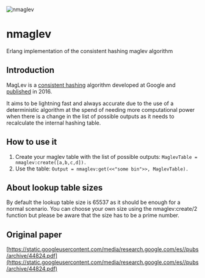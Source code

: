 ![nmaglev](https://github.com/nomasystems/nmaglev/workflows/nmaglev/badge.svg?branch=master)

# nmaglev

Erlang implementation of the consistent hashing maglev algorithm

## Introduction

MagLev is a [consistent hashing](https://en.wikipedia.org/wiki/Consistent_hashing) algorithm developed at Google and 
[published](https://static.googleusercontent.com/media/research.google.com/es//pubs/archive/44824.pdf) in 2016.

It aims to be lightning fast and always accurate due to the use of a deterministic algorithm at the spend 
of needing more computational power when there is a change in the list of possible outputs as it needs
to recalculate the internal hashing table.

## How to use it

1. Create your maglev table with the list of possible outputs: ```MaglevTable = nmaglev:create([a,b,c,d]).```
2. Use the table: ```Output = nmaglev:get(<<"some bin">>, MaglevTable).```


## About lookup table sizes

By default the lookup table size is 65537 as it should be enough for a normal scenario.
You can choose your own size using the nmaglev:create/2 function but please be aware that the size has to be
a prime number.

## Original paper

[https://static.googleusercontent.com/media/research.google.com/es//pubs/archive/44824.pdf](https://static.googleusercontent.com/media/research.google.com/es//pubs/archive/44824.pdf)